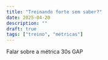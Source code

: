 ```yaml
---
title: "Treinando forte sem saber?"
date: 2025-04-20
description: ""
draft: true
tags: ["treino", "métricas"]
---
```



Falar sobre a métrica 30s GAP

